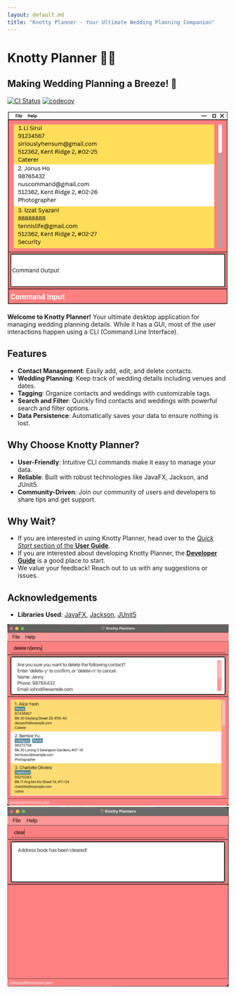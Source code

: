 ```yaml
---
layout: default.md
title: "Knotty Planner - Your Ultimate Wedding Planning Companion"
---
```


# Knotty Planner 💍🎀
## Making Wedding Planning a Breeze! 🎉

[![CI Status](https://github.com/se-edu/addressbook-level3/workflows/Java%20CI/badge.svg)](https://github.com/se-edu/addressbook-level3/actions)
[![codecov](https://codecov.io/gh/se-edu/addressbook-level3/branch/master/graph/badge.svg)](https://codecov.io/gh/se-edu/addressbook-level3)

![Ui](images/Ui.png)

**Welcome to Knotty Planner!** Your ultimate desktop application for managing wedding planning details. While it has a GUI, most of the user interactions happen using a CLI (Command Line Interface).

## Features

- **Contact Management**: Easily add, edit, and delete contacts.
- **Wedding Planning**: Keep track of wedding details including venues and dates.
- **Tagging**: Organize contacts and weddings with customizable tags.
- **Search and Filter**: Quickly find contacts and weddings with powerful search and filter options.
- **Data Persistence**: Automatically saves your data to ensure nothing is lost.

## Why Choose Knotty Planner?

- **User-Friendly**: Intuitive CLI commands make it easy to manage your data.
- **Reliable**: Built with robust technologies like JavaFX, Jackson, and JUnit5.
- **Community-Driven**: Join our community of users and developers to share tips and get support.

## Why Wait?
* If you are interested in using Knotty Planner, head over to the [_Quick Start_ section of the **User Guide**](UserGuide.html#quick-start).
* If you are interested about developing Knotty Planner, the [**Developer Guide**](DeveloperGuide.html) is a good place to start.
* We value your feedback! Reach out to us with any suggestions or issues.

## Acknowledgements

- **Libraries Used**: [JavaFX](https://openjfx.io/), [Jackson](https://github.com/FasterXML/jackson), [JUnit5](https://github.com/junit-team/junit5)

![delete message](images/deleteMsg.png)
![clear message](images/clearMsg.png)
